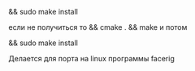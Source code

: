 

&& sudo make install

если не получиться то && cmake . && make и потом 

&& sudo make install

Делается для порта на linux программы facerig
